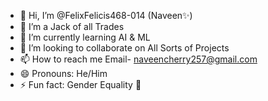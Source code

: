 - 👋 Hi, I’m @FelixFelicis468-014 (Naveen✨)
- 👀 I’m a Jack of all Trades
- 🌱 I’m currently learning AI & ML
- 💞️ I’m looking to collaborate on All Sorts of Projects
- 📫 How to reach me Email- naveencherry257@gmail.com
- 😄 Pronouns: He/Him
- ⚡ Fun fact: Gender Equality 🟰 

<!---
FelixFelicis468-014/FelixFelicis468-014 is a ✨ special ✨ repository because its `README.md` (this file) appears on your GitHub profile.
You can click the Preview link to take a look at your changes.
--->
